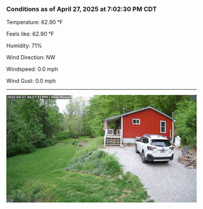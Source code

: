 ### Conditions as of April 27, 2025 at 7:02:30 PM CDT 

Temperature: 62.90 &deg;F

Feels like: 62.90 &deg;F

Humidity: 71%

Wind Direction: NW

Windspeed: 0.0 mph

Wind Gust: 0.0 mph

---

<img src="./images/latest.jpeg"/>

